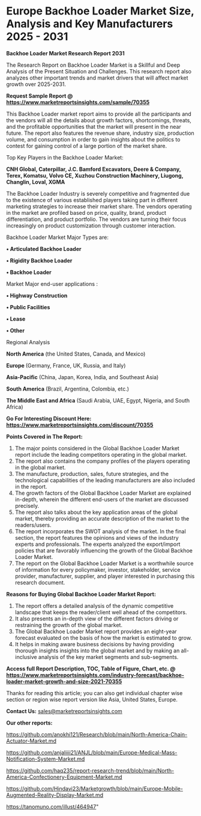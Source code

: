 # Europe Backhoe Loader Market Size, Analysis and Key Manufacturers 2025 - 2031

<strong>Backhoe Loader Market Research Report 2031</strong>

The Research Report on Backhoe Loader Market is a Skillful and Deep Analysis of the Present Situation and Challenges. This research report also analyzes other important trends and market drivers that will affect market growth over 2025-2031.

<strong>Request Sample Report @ <a href=https://www.marketreportsinsights.com/sample/70355>https://www.marketreportsinsights.com/sample/70355</a></strong>

This Backhoe Loader market report aims to provide all the participants and the vendors will all the details about growth factors, shortcomings, threats, and the profitable opportunities that the market will present in the near future. The report also features the revenue share, industry size, production volume, and consumption in order to gain insights about the politics to contest for gaining control of a large portion of the market share.

Top Key Players in the Backhoe Loader Market:

<strong>CNH Global, Caterpillar, J.C. Bamford Excavators, Deere & Company, Terex, Komatsu, Volvo CE, Xuzhou Construction Machinery, Liugong, Changlin, Loval, XGMA</strong>

The Backhoe Loader Industry is severely competitive and fragmented due to the existence of various established players taking part in different marketing strategies to increase their market share. The vendors operating in the market are profiled based on price, quality, brand, product differentiation, and product portfolio. The vendors are turning their focus increasingly on product customization through customer interaction.

Backhoe Loader Market Major Types are:

<strong>• Articulated Backhoe Loader

• Rigidity Backhoe Loader

• Backhoe Loader</strong>

Market Major end-user applications :

<strong>• Highway Construction

• Public Facilities

• Lease

• Other</strong>

Regional Analysis

</u><strong><b>North America</b></strong> (the United States, Canada, and Mexico)

<strong><b>Europe </b></strong>(Germany, France, UK, Russia, and Italy)

<strong><b>Asia-Pacific</b></strong> (China, Japan, Korea, India, and Southeast Asia)

<strong><b>South America</b></strong> (Brazil, Argentina, Colombia, etc.)

<strong><b>The Middle East and Africa</b></strong> (Saudi Arabia, UAE, Egypt, Nigeria, and South Africa)

<strong>Go For Interesting Discount Here: <a href=https://www.marketreportsinsights.com/discount/70355>https://www.marketreportsinsights.com/discount/70355</a></strong>

<strong>Points Covered in The Report:</strong>
<ol>
  <li>The major points considered in the Global Backhoe Loader Market report include the leading competitors operating in the global market.</li>
  <li>The report also contains the company profiles of the players operating in the global market.</li>
  <li>The manufacture, production, sales, future strategies, and the technological capabilities of the leading manufacturers are also included in the report.</li>
  <li>The growth factors of the Global Backhoe Loader Market are explained in-depth, wherein the different end-users of the market are discussed precisely.</li>
  <li>The report also talks about the key application areas of the global market, thereby providing an accurate description of the market to the readers/users.</li>
  <li>The report incorporates the SWOT analysis of the market. In the final section, the report features the opinions and views of the industry experts and professionals. The experts analyzed the export/import policies that are favorably influencing the growth of the Global Backhoe Loader Market.</li>
  <li>The report on the Global Backhoe Loader Market is a worthwhile source of information for every policymaker, investor, stakeholder, service provider, manufacturer, supplier, and player interested in purchasing this research document.</li>
</ol>
<strong>Reasons for Buying Global Backhoe Loader Market Report:</strong>

<ol>
  <li>The report offers a detailed analysis of the dynamic competitive landscape that keeps the reader/client well ahead of the competitors.</li>
  <li>It also presents an in-depth view of the different factors driving or restraining the growth of the global market.</li>
  <li>The Global Backhoe Loader Market report provides an eight-year forecast evaluated on the basis of how the market is estimated to grow.</li>
  <li>It helps in making aware business decisions by having providing thorough insights insights into the global market and by making an all-inclusive analysis of the key market segments and sub-segments.</li>
</ol>
<strong>Access full Report Description, TOC, Table of Figure, Chart, etc. @ <a href=https://www.marketreportsinsights.com/industry-forecast/backhoe-loader-market-growth-and-size-2021-70355>https://www.marketreportsinsights.com/industry-forecast/backhoe-loader-market-growth-and-size-2021-70355</a></strong>


Thanks for reading this article; you can also get individual chapter wise section or region wise report version like Asia, United States, Europe.

<strong>Contact Us:</strong>
sales@marketreportsinsights.com

<strong>Our other reports:</strong>

<a href=https://github.com/anokhi121/Research/blob/main/North-America-Chain-Actuator-Market.md>https://github.com/anokhi121/Research/blob/main/North-America-Chain-Actuator-Market.md</a>

<a href=https://github.com/anjaliiii21/ANJL/blob/main/Europe-Medical-Mass-Notification-System-Market.md>https://github.com/anjaliiii21/ANJL/blob/main/Europe-Medical-Mass-Notification-System-Market.md</a>

<a href=https://github.com/haq235/report-research-trend/blob/main/North-America-Confectionery-Equipment-Market.md>https://github.com/haq235/report-research-trend/blob/main/North-America-Confectionery-Equipment-Market.md</a>

<a href=https://github.com/Hindavi23/Marketgrowth/blob/main/Europe-Mobile-Augmented-Reality-Display-Market.md>https://github.com/Hindavi23/Marketgrowth/blob/main/Europe-Mobile-Augmented-Reality-Display-Market.md</a>

<a href=https://tanomuno.com/illust/464947>https://tanomuno.com/illust/464947</a>"
